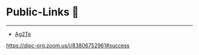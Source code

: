 # Public-Links 📢
---
- [Ag2Te](https://docs.google.com/presentation/d/1ek7F_r9UsN1SM2qWr_WsQ4N9U1DfM_6dm76dO2YzWr4/edit?usp=sharing)
  
https://dipc-org.zoom.us/j/83806752961#success
